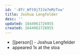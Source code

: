 ```yaml
---
id: '-8Tr_Wft9j7JJe7eMzTxw'
title: Joshua Lengfelder
desc: ''
updated: 1644961726955
created: 1644961726955
---
```



- [[person]] - Joshua Lengfelder
- appeared 1x at the stoa
